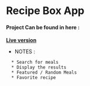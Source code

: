 # Recipe Box App



#### Project Can be found in here :
 **[Live version](https://recipe-box-4815d.web.app)**




* NOTES :

```
  * Search for meals 
  * Display the results
  * Featured / Random Meals
  * Favorite recipe 
  




```
